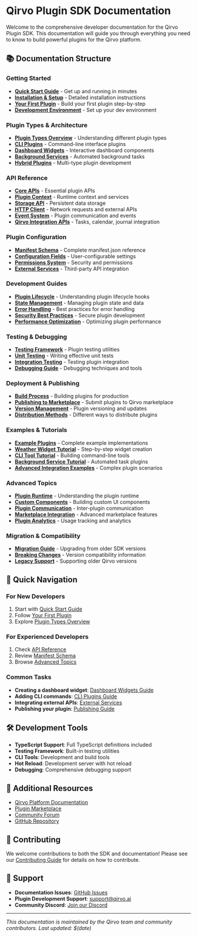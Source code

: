 # Qirvo Plugin SDK Documentation

Welcome to the comprehensive developer documentation for the Qirvo Plugin SDK. This documentation will guide you through everything you need to know to build powerful plugins for the Qirvo platform.

## 📚 Documentation Structure

### Getting Started
- [**Quick Start Guide**](./getting-started/quick-start.md) - Get up and running in minutes
- [**Installation & Setup**](./getting-started/installation.md) - Detailed installation instructions
- [**Your First Plugin**](./getting-started/first-plugin.md) - Build your first plugin step-by-step
- [**Development Environment**](./getting-started/development-environment.md) - Set up your dev environment

### Plugin Types & Architecture
- [**Plugin Types Overview**](./plugin-types/overview.md) - Understanding different plugin types
- [**CLI Plugins**](./plugin-types/cli-plugins.md) - Command-line interface plugins
- [**Dashboard Widgets**](./plugin-types/dashboard-widgets.md) - Interactive dashboard components
- [**Background Services**](./plugin-types/background-services.md) - Automated background tasks
- [**Hybrid Plugins**](./plugin-types/hybrid-plugins.md) - Multi-type plugin development

### API Reference
- [**Core APIs**](./api-reference/core-apis.md) - Essential plugin APIs
- [**Plugin Context**](./api-reference/plugin-context.md) - Runtime context and services
- [**Storage API**](./api-reference/storage-api.md) - Persistent data storage
- [**HTTP Client**](./api-reference/http-client.md) - Network requests and external APIs
- [**Event System**](./api-reference/event-system.md) - Plugin communication and events
- [**Qirvo Integration APIs**](./api-reference/qirvo-apis.md) - Tasks, calendar, journal integration

### Plugin Configuration
- [**Manifest Schema**](./configuration/manifest-schema.md) - Complete manifest.json reference
- [**Configuration Fields**](./configuration/configuration-fields.md) - User-configurable settings
- [**Permissions System**](./configuration/permissions.md) - Security and permissions
- [**External Services**](./configuration/external-services.md) - Third-party API integration

### Development Guides
- [**Plugin Lifecycle**](./guides/plugin-lifecycle.md) - Understanding plugin lifecycle hooks
- [**State Management**](./guides/state-management.md) - Managing plugin state and data
- [**Error Handling**](./guides/error-handling.md) - Best practices for error handling
- [**Security Best Practices**](./guides/security.md) - Secure plugin development
- [**Performance Optimization**](./guides/performance.md) - Optimizing plugin performance

### Testing & Debugging
- [**Testing Framework**](./testing/testing-framework.md) - Plugin testing utilities
- [**Unit Testing**](./testing/unit-testing.md) - Writing effective unit tests
- [**Integration Testing**](./testing/integration-testing.md) - Testing plugin integration
- [**Debugging Guide**](./testing/debugging.md) - Debugging techniques and tools

### Deployment & Publishing
- [**Build Process**](./deployment/build-process.md) - Building plugins for production
- [**Publishing to Marketplace**](./deployment/publishing.md) - Submit plugins to Qirvo marketplace
- [**Version Management**](./deployment/versioning.md) - Plugin versioning and updates
- [**Distribution Methods**](./deployment/distribution.md) - Different ways to distribute plugins

### Examples & Tutorials
- [**Example Plugins**](./examples/README.md) - Complete example implementations
- [**Weather Widget Tutorial**](./examples/weather-widget.md) - Step-by-step widget creation
- [**CLI Tool Tutorial**](./examples/cli-tool.md) - Building command-line tools
- [**Background Service Tutorial**](./examples/background-service.md) - Automated task plugins
- [**Advanced Integration Examples**](./examples/advanced-integrations.md) - Complex plugin scenarios

### Advanced Topics
- [**Plugin Runtime**](./advanced/plugin-runtime.md) - Understanding the plugin runtime
- [**Custom Components**](./advanced/custom-components.md) - Building custom UI components
- [**Plugin Communication**](./advanced/plugin-communication.md) - Inter-plugin communication
- [**Marketplace Integration**](./advanced/marketplace-integration.md) - Advanced marketplace features
- [**Plugin Analytics**](./advanced/analytics.md) - Usage tracking and analytics

### Migration & Compatibility
- [**Migration Guide**](./migration/migration-guide.md) - Upgrading from older SDK versions
- [**Breaking Changes**](./migration/breaking-changes.md) - Version compatibility information
- [**Legacy Support**](./migration/legacy-support.md) - Supporting older Qirvo versions

## 🚀 Quick Navigation

### For New Developers
1. Start with [Quick Start Guide](./getting-started/quick-start.md)
2. Follow [Your First Plugin](./getting-started/first-plugin.md)
3. Explore [Plugin Types Overview](./plugin-types/overview.md)

### For Experienced Developers
1. Check [API Reference](./api-reference/core-apis.md)
2. Review [Manifest Schema](./configuration/manifest-schema.md)
3. Browse [Advanced Topics](./advanced/plugin-runtime.md)

### Common Tasks
- **Creating a dashboard widget**: [Dashboard Widgets Guide](./plugin-types/dashboard-widgets.md)
- **Adding CLI commands**: [CLI Plugins Guide](./plugin-types/cli-plugins.md)
- **Integrating external APIs**: [External Services](./configuration/external-services.md)
- **Publishing your plugin**: [Publishing Guide](./deployment/publishing.md)

## 🛠️ Development Tools

- **TypeScript Support**: Full TypeScript definitions included
- **Testing Framework**: Built-in testing utilities
- **CLI Tools**: Development and build tools
- **Hot Reload**: Development server with hot reload
- **Debugging**: Comprehensive debugging support

## 📖 Additional Resources

- [Qirvo Platform Documentation](https://docs.qirvo.ai)
- [Plugin Marketplace](https://app.qirvo.ai/plugins)
- [Community Forum](https://community.qirvo.ai)
- [GitHub Repository](https://github.com/qirvo/plugin-sdk)

## 🤝 Contributing

We welcome contributions to both the SDK and documentation! Please see our [Contributing Guide](../CONTRIBUTING.md) for details on how to contribute.

## 📧 Support

- **Documentation Issues**: [GitHub Issues](https://github.com/qirvo/plugin-sdk/issues)
- **Plugin Development Support**: [support@qirvo.ai](mailto:support@qirvo.ai)
- **Community Discord**: [Join our Discord](https://discord.gg/qirvo)

---

*This documentation is maintained by the Qirvo team and community contributors. Last updated: $(date)*
